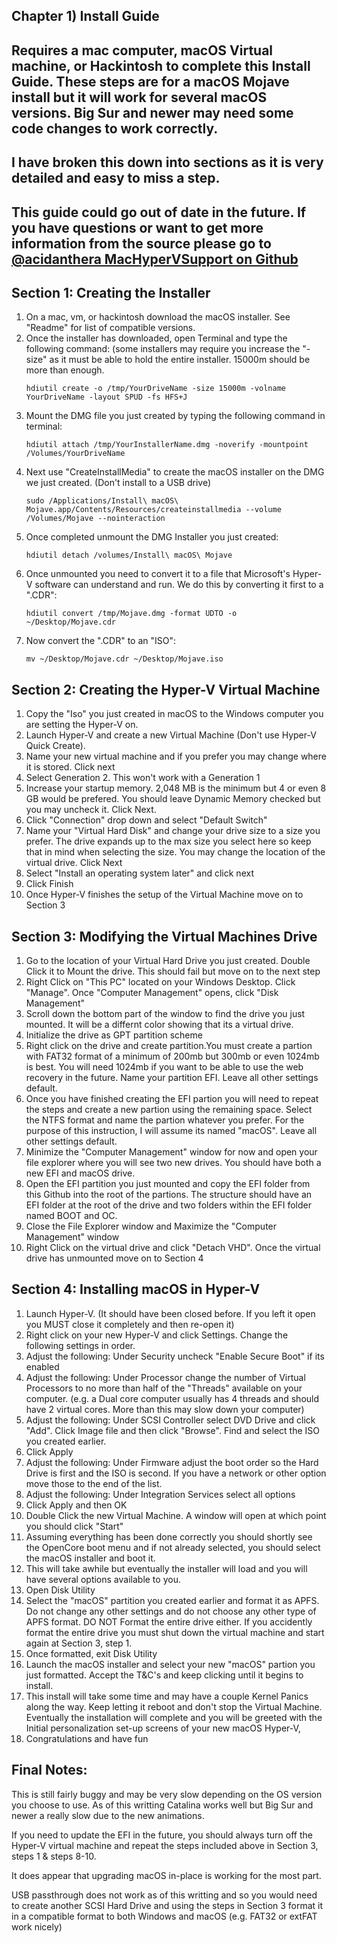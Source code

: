##  Chapter 1) Install Guide 
## Requires a mac computer, macOS Virtual machine, or Hackintosh to complete this Install Guide. These steps are for a macOS Mojave install but it will work for several macOS versions. Big Sur and newer may need some code changes to work correctly.
## I have broken this down into sections as it is very detailed and easy to miss a step. 
## This guide could go out of date in the future. If you have questions or want to get more information from the source please go to [@acidanthera MacHyperVSupport on Github](https://github.com/acidanthera/MacHyperVSupport)


## Section 1: Creating the Installer

1. On a mac, vm, or hackintosh download the macOS installer. See "Readme" for list of compatible versions.
2. Once the installer has downloaded, open Terminal and type the following command: (some installers may require you increase the "-size" as it must be able to hold the entire installer. 15000m should be more than enough.
    ```
    hdiutil create -o /tmp/YourDriveName -size 15000m -volname YourDriveName -layout SPUD -fs HFS+J
    ```
4. Mount the DMG file you just created by typing the following command in terminal:
    ```
    hdiutil attach /tmp/YourInstallerName.dmg -noverify -mountpoint /Volumes/YourDriveName
    ```
6. Next use "CreateInstallMedia" to create the macOS installer on the DMG we just created. (Don't install to a USB drive)
    ```
    sudo /Applications/Install\ macOS\ Mojave.app/Contents/Resources/createinstallmedia --volume /Volumes/Mojave --nointeraction
    ```
8. Once completed unmount the DMG Installer you just created:
    ```
    hdiutil detach /volumes/Install\ macOS\ Mojave
    ```
10. Once unmounted you need to convert it to a file that Microsoft's Hyper-V software can understand and run. We do this by converting it first to a ".CDR":
    ```
    hdiutil convert /tmp/Mojave.dmg -format UDTO -o ~/Desktop/Mojave.cdr
    ```
12. Now convert the ".CDR" to an "ISO":
    ```
    mv ~/Desktop/Mojave.cdr ~/Desktop/Mojave.iso
    ```
    
## Section 2: Creating the Hyper-V Virtual Machine

1. Copy the "Iso" you just created in macOS to the Windows computer you are setting the Hyper-V on.
2. Launch Hyper-V and create a new Virtual Machine (Don't use Hyper-V Quick Create). 
3. Name your new virtual machine and if you prefer you may change where it is stored. Click next
4. Select Generation 2. This won't work with a Generation 1
5. Increase your startup memory. 2,048 MB is the minimum but 4 or even 8 GB would be prefered. You should leave Dynamic Memory checked but you may uncheck it. Click Next.
6. Click "Connection" drop down and select "Default Switch" 
7. Name your "Virtual Hard Disk" and change your drive size to a size you prefer. The drive expands up to the max size you select here so keep that in mind when selecting the size. You may change the location of the virtual drive. Click Next
8. Select "Install an operating system later" and click next
9. Click Finish
10. Once Hyper-V finishes the setup of the Virtual Machine move on to Section 3


## Section 3: Modifying the Virtual Machines Drive

1. Go to the location of your Virtual Hard Drive you just created. Double Click it to Mount the drive. This should fail but move on to the next step
2. Right Click on "This PC" located on your Windows Desktop. Click "Manage". Once "Computer Management" opens, click "Disk Management"
3. Scroll down the bottom part of the window to find the drive you just mounted. It will be a differnt color showing that its a virtual drive.
4. Initialize the drive as GPT partition scheme
5. Right click on the drive and create partition.You must create a partion with FAT32 format of a minimum of 200mb but 300mb or even 1024mb is best. You will need 1024mb if you want to be able to use the web recovery in the future. Name your partition EFI. Leave all other settings default.
6. Once you have finished creating the EFI partion you will need to repeat the steps and create a new partion using the remaining space. Select the NTFS format and name the partion whatever you prefer. For the purpose of this instruction, I will assume its named "macOS". Leave all other settings default.
7. Minimize the "Computer Management" window for now and open your file explorer where you will see two new drives. You should have both a new EFI and macOS drive. 
8. Open the EFI partition you just mounted and copy the EFI folder from this Github into the root of the partions. The structure should have an EFI folder at the root of the drive and two folders within the EFI folder named BOOT and OC.
9. Close the File Explorer window and Maximize the "Computer Management" window
10. Right Click on the virtual drive and click "Detach VHD". Once the virtual drive has unmounted move on to Section 4


## Section 4: Installing macOS in Hyper-V

1. Launch Hyper-V. (It should have been closed before. If you left it open you MUST close it completely and then re-open it)
2. Right click on your new Hyper-V and click Settings. Change the following settings in order.
3. Adjust the following: Under Security uncheck "Enable Secure Boot" if its enabled
4. Adjust the following: Under Processor change the number of Virtual Processors to no more than half of the "Threads" available on your computer. (e.g. a Dual core computer usually has 4 threads and should have 2 virtual cores. More than this may slow down your computer)
5. Adjust the following: Under SCSI Controller select DVD Drive and click "Add". Click Image file and then click "Browse". Find and select the ISO you created earlier.
6. Click Apply
7. Adjust the following: Under Firmware adjust the boot order so the Hard Drive is first and the ISO is second. If you have a network or other option move those to the end of the list.
8. Adjust the following: Under Integration Services select all options
9. Click Apply and then OK
10. Double Click the new Virtual Machine. A window will open at which point you should click "Start"
11. Assuming everything has been done correctly you should shortly see the OpenCore boot menu and if not already selected, you should select the macOS installer and boot it.
12. This will take awhile but eventually the installer will load and you will have several options available to you.
13. Open Disk Utility
14. Select the "macOS" partition you created earlier and format it as APFS. Do not change any other settings and do not choose any other type of APFS format. DO NOT Format the entire drive either. If you accidently format the entire drive you must shut down the virtual machine and start again at Section 3, step 1.
15. Once formatted, exit Disk Utility
16. Launch the macOS installer and select your new "macOS" partion you just formatted. Accept the T&C's and keep clicking until it begins to install.
17. This install will take some time and may have a couple Kernel Panics along the way. Keep letting it reboot and don't stop the Virtual Machine. Eventually the installation will complete and you will be greeted with the Initial personalization set-up screens of your new macOS Hyper-V,
18. Congratulations and have fun


## Final Notes: 

This is still fairly buggy and may be very slow depending on the OS version you choose to use. As of this writting Catalina works well but Big Sur and newer a really slow due to the new animations.

If you need to update the EFI in the future, you should always turn off the Hyper-V virtual machine and repeat the steps included above in Section 3, steps 1 & steps 8-10.

It does appear that upgrading macOS in-place is working for the most part.

USB passthrough does not work as of this writting and so you would need to create another SCSI Hard Drive and using the steps in Section 3 format it in a compatible format to both Windows and macOS (e.g. FAT32 or extFAT work nicely)

